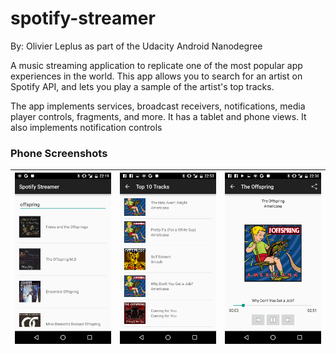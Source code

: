 # spotify-streamer
By: Olivier Leplus as part of the Udacity Android Nanodegree

A music streaming application to replicate one of the most popular app experiences in the world. This app allows you to search for an artist on Spotify API, and lets you play a sample of the artist's top tracks. 

The app implements services, broadcast receivers, notifications, media player controls, fragments, and more.
It has a tablet and phone views.
It also implements notification controls

### Phone Screenshots
![Home](img/img1.png) | ![Home](img/img3.png) | ![Home](img/img2.png)
------------ | ------------- | -------------

